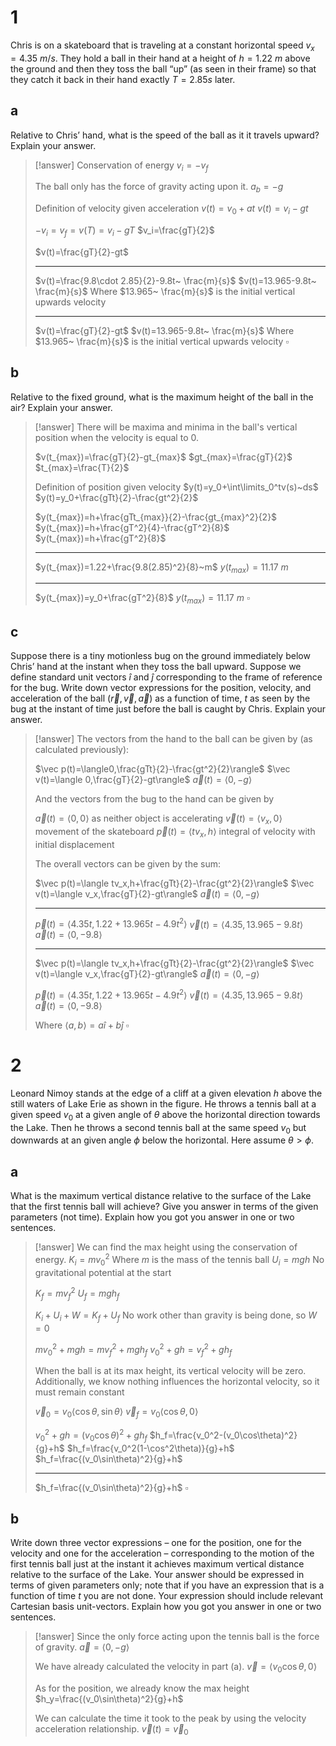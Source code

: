 # 1

Chris is on a skateboard that is traveling at a constant horizontal speed $v_x = 4.35 ~m/s$. They hold a ball in their hand at a height of $h = 1.22~ m$ above the ground and then they toss the ball “up” (as seen in their frame) so that they catch it back in their hand exactly $T=2.85 s$ later.

## a

Relative to Chris’ hand, what is the speed of the ball as it it travels upward? Explain your answer.

> [!answer]
> Conservation of energy
> $v_i=-v_f$
> 
> The ball only has the force of gravity acting upon it.
> $a_b=-g$
> 
> Definition of velocity given acceleration
> $v(t)=v_0+at$
> $v(t)=v_i-gt$
> 
> $-v_i=v_f=v(T)=v_i-gT$
> $v_i=\frac{gT}{2}$
> 
> $v(t)=\frac{gT}{2}-gt$
> 
> ---
> 
> $v(t)=\frac{9.8\cdot 2.85}{2}-9.8t~ \frac{m}{s}$
> $v(t)=13.965-9.8t~ \frac{m}{s}$
> Where $13.965~ \frac{m}{s}$ is the initial vertical upwards velocity
> 
> ---
> 
> $v(t)=\frac{gT}{2}-gt$
> $v(t)=13.965-9.8t~ \frac{m}{s}$
> Where $13.965~ \frac{m}{s}$ is the initial vertical upwards velocity
> $\square$

## b

Relative to the fixed ground, what is the maximum height of the ball in the air? Explain your answer.

> [!answer]
> There will be maxima and minima in the ball's vertical position when the velocity is equal to $0$.
> 
> $v(t_{max})=\frac{gT}{2}-gt_{max}$
> $gt_{max}=\frac{gT}{2}$
> $t_{max}=\frac{T}{2}$
> 
> Definition of position given velocity
> $y(t)=y_0+\int\limits_0^tv(s)~ds$
> $y(t)=y_0+\frac{gTt}{2}-\frac{gt^2}{2}$
> 
> $y(t_{max})=h+\frac{gTt_{max}}{2}-\frac{gt_{max}^2}{2}$
> $y(t_{max})=h+\frac{gT^2}{4}-\frac{gT^2}{8}$
> $y(t_{max})=h+\frac{gT^2}{8}$
> 
> ---
> 
> $y(t_{max})=1.22+\frac{9.8(2.85)^2}{8}~m$
> $y(t_{max})=11.17~m$
> 
> ---
> 
> $y(t_{max})=y_0+\frac{gT^2}{8}$
> $y(t_{max})=11.17~m$
> $\square$

## c

Suppose there is a tiny motionless bug on the ground immediately below Chris’ hand at the instant when they toss the ball upward. Suppose we define standard unit vectors $\hat i$ and $\hat j$ corresponding to the frame of reference for the bug. Write down vector expressions for the position, velocity, and acceleration of the ball ($\vec r,\vec v,\vec a$) as a function of time, $t$ as seen by the bug at the instant of time just before the ball is caught by Chris. Explain your answer.

> [!answer]
> The vectors from the hand to the ball can be given by (as calculated previously):
> 
> $\vec p(t)=\langle0,\frac{gTt}{2}-\frac{gt^2}{2}\rangle$
> $\vec v(t)=\langle 0,\frac{gT}{2}-gt\rangle$
> $\vec a(t)=\langle0, -g\rangle$
> 
> And the vectors from the bug to the hand can be given by
> 
> $\vec a(t)=\langle0,0\rangle$ as neither object is accelerating
> $\vec v(t)=\langle v_x, 0\rangle$ movement of the skateboard
> $\vec p(t)=\langle tv_x, h\rangle$ integral of velocity with initial displacement
> 
> The overall vectors can be given by the sum:
> 
> $\vec p(t)=\langle tv_x,h+\frac{gTt}{2}-\frac{gt^2}{2}\rangle$
> $\vec v(t)=\langle v_x,\frac{gT}{2}-gt\rangle$
> $\vec a(t)=\langle 0, -g\rangle$
> 
> ---
> 
> $\vec p(t)=\langle 4.35t,1.22+13.965t-4.9t^2\rangle$
> $\vec v(t)=\langle 4.35,13.965-9.8t\rangle$
> $\vec a(t)=\langle 0, -9.8\rangle$
> 
> ---
> 
> $\vec p(t)=\langle tv_x,h+\frac{gTt}{2}-\frac{gt^2}{2}\rangle$
> $\vec v(t)=\langle v_x,\frac{gT}{2}-gt\rangle$
> $\vec a(t)=\langle 0, -g\rangle$
> 
> $\vec p(t)=\langle 4.35t,1.22+13.965t-4.9t^2\rangle$
> $\vec v(t)=\langle 4.35,13.965-9.8t\rangle$
> $\vec a(t)=\langle 0, -9.8\rangle$
> 
> Where $\langle a,b\rangle=a\hat i+b\hat j$
> $\square$

# 2

Leonard Nimoy stands at the edge of a cliff at a given elevation $h$ above the still waters of Lake Erie as shown in the figure. He throws a tennis ball at a given speed $v_0$ at a given angle of $\theta$ above the horizontal direction towards the Lake. Then he throws a second tennis ball at the same speed $v_0$ but downwards at an given angle $\phi$ below the horizontal. Here assume $\theta > \phi$.

## a

What is the maximum vertical distance relative to the surface of the Lake that the first tennis ball will achieve? Give you answer in terms of the given parameters (not time). Explain how you got you answer in one or two sentences.

> [!answer]
> We can find the max height using the conservation of energy.
> $K_i=mv_0^2$ Where $m$ is the mass of the tennis ball
> $U_i=mgh$ No gravitational potential at the start
> 
> $K_f=mv_f^2$
> $U_f=mgh_f$
> 
> $K_i+U_i+W=K_f+U_f$ No work other than gravity is being done, so $W=0$
> 
> $mv_0^2+mgh=mv_f^2+mgh_f$
> $v_0^2+gh=v_f^2+gh_f$
> 
> When the ball is at its max height, its vertical velocity will be zero.
> Additionally, we know nothing influences the horizontal velocity, so it must remain constant
> 
> $\vec v_0=v_0\langle \cos\theta,\sin\theta\rangle$
> $\vec v_f=v_0\langle\cos\theta,0\rangle$
> 
> $v_0^2+gh=(v_0\cos\theta)^2+gh_f$
> $h_f=\frac{v_0^2-(v_0\cos\theta)^2}{g}+h$
> $h_f=\frac{v_0^2(1-\cos^2\theta)}{g}+h$
> $h_f=\frac{(v_0\sin\theta)^2}{g}+h$
> 
> ---
> 
> $h_f=\frac{(v_0\sin\theta)^2}{g}+h$
> $\square$

## b

Write down three vector expressions – one for the position, one for the velocity and one for the acceleration – corresponding to the motion of the first tennis ball just at the instant it achieves maximum vertical distance relative to the surface of the Lake. Your answer should be expressed in terms of given parameters only; note that if you have an expression that is a function of time $t$ you are not done. Your expression should include relevant Cartesian basis unit-vectors. Explain how you got you answer in one or two sentences.

> [!answer]
> Since the only force acting upon the tennis ball is the force of gravity.
> $\vec a=\langle 0, -g\rangle$
> 
> We have already calculated the velocity in part (a).
> $\vec v=\langle v_0\cos\theta,0\rangle$
> 
> As for the position, we already know the max height
> $h_y=\frac{(v_0\sin\theta)^2}{g}+h$
> 
> We can calculate the time it took to the peak by using the velocity acceleration relationship.
> $\vec v(t)=\vec v_0$
